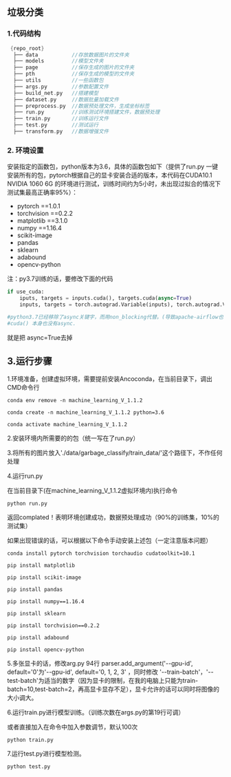 ## 垃圾分类

### 1.代码结构

```c
 {repo_root}
  ├── data 		     //存放数据图片的文件夹
  ├── models	     //模型文件夹
  ├── page           //保存生成的图片的文件夹
  ├── pth            //保存生成的模型的文件夹
  ├── utils		     //一些函数包
  ├── args.py		 //参数配置文件
  ├── build_net.py	 //搭建模型
  ├── dataset.py	 //数据批量加载文件
  ├── preprocess.py	 //数据预处理文件，生成坐标标签
  ├── run.py         //训练测试环境搭建文件，数据预处理
  ├── train.py		 //训练运行文件
  ├── test.py        //测试运行
  ├── transform.py   //数据增强文件
```

### 2. 环境设置

安装指定的函数包，python版本为3.6，具体的函数包如下（提供了run.py 一键安装所有的包，pytorch根据自己的显卡安装合适的版本，本代码在CUDA10.1  NVIDIA 1060 6G 的环境进行测试，训练时间约为5小时，未出现过拟合的情况下测试集最高正确率95%）：

* pytorch        ==1.0.1
* torchvision  ==0.2.2
* matplotlib    ==3.1.0
* numpy          ==1.16.4
* scikit-image
* pandas
* sklearn
* adabound
* opencv-python

注：py3.7训练的话，要修改下面的代码

```python
if use_cuda:
	iputs, targets = inputs.cuda(), targets.cuda(async=True)
    inputs, targets = torch.autograd.Variable(inputs), torch.autograd.Variable(targets)

#python3.7已经移除了async关键字，而用non_blocking代替。(导致apache-airflow也出了问题)
#cuda() 本身也没有async.
```

就是把 async=True去掉

## 3.运行步骤

1.环境准备，创建虚拟环境，需要提前安装Ancoconda，在当前目录下，调出CMD命令行

```
conda env remove -n machine_learning_V_1.1.2

conda create -n machine_learning_V_1.1.2 python=3.6

conda activate machine_learning_V_1.1.2
```

2.安装环境内所需要的的包（统一写在了run.py）

3.将所有的图片放入'./data/garbage_classify/train_data/'这个路径下，不作任何处理

4.运行run.py

在当前目录下(在machine_learning_V_1.1.2虚拟环境内)执行命令

```
python run.py
```

返回complated！表明环境创建成功，数据预处理成功（90%的训练集，10%的测试集）

如果出现错误的话，可以根据以下命令手动安装上述包（一定注意版本问题）

```
conda install pytorch torchvision torchaudio cudatoolkit=10.1

pip install matplotlib

pip install scikit-image

pip install pandas

pip install numpy==1.16.4

pip install sklearn

pip install torchvision==0.2.2

pip install adabound

pip install opencv-python
```

5.多张显卡的话，修改arg.py 94行 parser.add_argument('--gpu-id', default='0'为'--gpu-id', default='0, 1, 2, 3' ，同时修改 '--train-batch'，'--test-batch'为适当的数字（因为显卡的限制，在我的电脑上只能为train-batch=10,test-batch=2，再高显卡显存不足），显卡允许的话可以同时将图像的大小调大。

6.运行train.py进行模型训练。（训练次数在args.py的第19行可调）

或者直接加入在命令中加入参数调节，默认100次

```
python train.py
```

7.运行test.py进行模型检测。

```
python test.py
```






